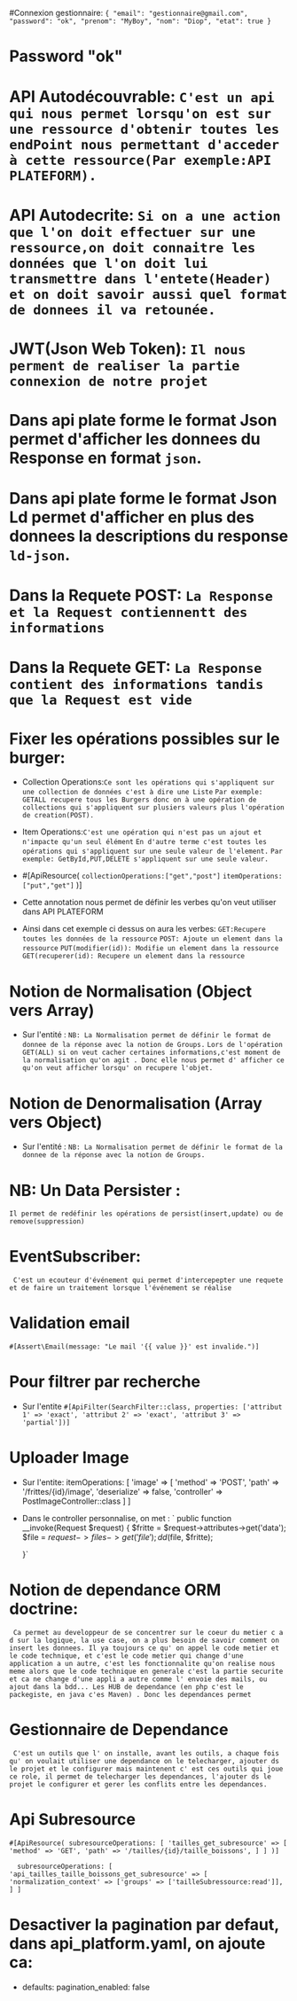 #Connexion gestionnaire:
` {
  "email": "gestionnaire@gmail.com",
  "password": "ok",
  "prenom": "MyBoy",
  "nom": "Diop",
  "etat": true
} `


# Password "ok"
# API Autodécouvrable: `C'est un api qui nous permet lorsqu'on est sur une ressource d'obtenir toutes les endPoint nous permettant d'acceder à cette ressource(Par exemple:API PLATEFORM).`

# API Autodecrite: `Si on a une action que l'on doit effectuer sur une ressource,on doit connaitre les données que l'on doit lui transmettre dans l'entete(Header) et on doit savoir aussi quel format de donnees il va retounée.`

# JWT(Json Web Token): `Il nous perment de realiser la partie connexion de notre projet`

# Dans api plate forme le format Json permet d'afficher les donnees du Response en format `json`.

# Dans api plate forme le format Json Ld permet d'afficher en plus des donnees la descriptions du response `ld-json`.

# Dans la Requete POST: ` La Response et la Request contiennentt des informations `

# Dans la Requete GET: ` La Response contient des informations tandis que la Request est vide `

# Fixer les opérations possibles sur le burger:
* Collection Operations:`Ce sont les opérations qui s'appliquent sur une collection de données c'est à dire une Liste`
`Par exemple: GETALL recupere tous les Burgers donc on à une opération de collections qui s'appliquent sur plusiers valeurs plus l'opération de creation(POST).`
* Item Operations:`C'est une opération qui n'est pas un ajout et n'impacte qu'un seul élément`
`En d'autre terme c'est toutes les opérations qui s'appliquent sur une seule valeur de l'element.`
`Par exemple: GetById,PUT,DELETE s'appliquent sur une seule valeur.`

* #[ApiResource(
    `collectionOperations:["get","post"]` 
    `itemOperations:["put","get"]`
    )]
* Cette annotation nous permet de définir les verbes qu'on veut utiliser dans API PLATEFORM
* Ainsi dans cet exemple ci dessus on aura les verbes:
`GET:Recupere toutes les données de la ressource`
`POST: Ajoute un element dans la ressource`
`PUT(modifier(id)): Modifie un element dans la ressource`
`GET(recuperer(id): Recupere un element dans la ressource` 

# Notion de Normalisation (Object vers Array)
* Sur l'entité :
`NB: La Normalisation permet de définir le format de donnee de la réponse avec la notion de Groups.`
`Lors de l'opération GET(ALL) si on veut cacher certaines informations,c'est moment de la normalisation qu'on agit . Donc elle nous permet d' afficher ce qu'on veut afficher lorsqu' on recupere l'objet.`

# Notion de Denormalisation (Array vers Object)
* Sur l'entité :
`NB: La Normalisation permet de définir le format de la donnee de la réponse avec la notion de Groups.`

# NB: Un Data Persister :
`Il permet de redéfinir les opérations de persist(insert,update) ou de remove(suppression)`

# EventSubscriber:
` C'est un ecouteur d'événement qui permet d'intercepepter une requete et de faire un traitement lorsque l'événement se réalise`

# Validation email
`#[Assert\Email(message: "Le mail '{{ value }}' est invalide.")]`

# Pour filtrer par recherche
* Sur l'entite
`#[ApiFilter(SearchFilter::class, properties: ['attribut 1' => 'exact', 'attribut 2' => 'exact', 'attribut 3' => 'partial'])] `

# Uploader Image 
* Sur l'entite: 
 itemOperations: [
        'image' => [
            'method' => 'POST',
            'path' => '/frittes/{id}/image',
            'deserialize' => false,
            'controller' => PostImageController::class
        ]
    ]
* Dans le controller personnalise, on met :
`  public function __invoke(Request $request)
    {
        $fritte = $request->attributes->get('data');
        $file = $request->files->get('file');
        dd($file, $fritte);
        
    }`

# Notion de dependance ORM doctrine: 
` Ca permet au developpeur de se concentrer sur le coeur du metier c a d sur la logique, la use case, on a plus besoin de savoir comment on insert les donnees. Il ya toujours ce qu' on appel le code metier et le code technique, et c'est le code metier qui change d'une application a un autre, c'est les fonctionnalite qu'on realise nous meme alors que le code technique en generale c'est la partie securite et ca ne change d'une appli a autre comme l' envoie des mails, ou ajout dans la bdd... Les HUB de dependance (en php c'est le packegiste, en java c'es Maven) . Donc les dependances permet`

# Gestionnaire de Dependance
` C'est un outils que l' on installe, avant les outils, a chaque fois qu' on voulait utiliser une dependance on le telecharger, ajouter ds le projet et le configurer mais maintenent c' est ces outils qui joue ce role, il permet de telecharger les dependances, l'ajouter ds le projet le configurer et gerer les conflits entre les dependances.`

# Api Subresource
` #[ApiResource(
    subresourceOperations: [
        'tailles_get_subresource' => [
            'method' => 'GET',
            'path' => '/tailles/{id}/taille_boissons',
        ]
    ]
)] `

`  subresourceOperations: [
        'api_tailles_taille_boissons_get_subresource' => [
           'normalization_context' => ['groups' => ['tailleSubressource:read']],
        ]
    ]`

# Desactiver la pagination par defaut, dans api_platform.yaml, on ajoute ca: 
*  defaults:
        pagination_enabled: false    

